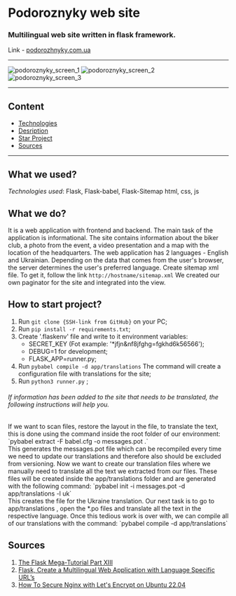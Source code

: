 # Podoroznyky web site
### Multilingual web site written in flask framework.
Link - [podorozhnyky.com.ua](https://podorozhnyky.com.ua/)
___
![podoroznyky_screen_1](https://github.com/YevhenVovk1992/BenzinCheck/assets/104986485/215910f7-c781-4b59-98bf-c3ab298d98f5)
![podoroznyky_screen_2](https://github.com/YevhenVovk1992/BenzinCheck/assets/104986485/b5a6a9aa-3a15-44e1-8a37-98aa2bfc9651)
![podoroznyky_screen_3](https://github.com/YevhenVovk1992/BenzinCheck/assets/104986485/18eca57c-dc07-4fc1-b2ba-85f527a23de3)
___
## Content
 - [Technologies](#what-we-used)
 - [Desription](#what-we-do)
 - [Star Project](#how-to-start-project)
 - [Sources](#sources)

___
## What we used?
_Technologies used_: Flask, Flask-babel, Flask-Sitemap html, css, js

## What we do?
It is a web application with frontend and backend. The main task of the application is informational.
The site contains information about the biker club, a photo from the event, a video presentation and 
a map with the location of the headquarters.
The web application has 2 languages - English and Ukrainian. Depending on the data that comes from the user's browser, 
the server determines the user's preferred language.
Create sitemap xml file. To get it, follow the link `http://hostname/sitemap.xml`
We created our own paginator for the site and integrated into the view.


## How to start project?
1. Run `git clone {SSH-link from GitHub}` on your PC;
2. Run `pip install -r requirements.txt`;
3. Create '.flaskenv' file and write to it environment variables:
	- SECRET_KEY (Fot example: '*jfjn&nf8jfghg=fgkhd6k56566');
	- DEBUG=1 for development;
    - FLASK_APP=runner.py;
4. Run `pybabel compile -d app/translations` The command will create a configuration file with translations for the site;
5. Run `python3 runner.py` ;

<h6>If information has been added to the site that needs to be translated, the following instructions will help you.</h6>
If we want to scan files, restore the layout in the file, to translate the text, this is done using the command
inside the root folder of our environment:
`pybabel extract -F babel.cfg -o messages.pot .`<br>
This generates the messages.pot file which can be recompiled every time we need to update our translations and therefore 
also should be excluded from versioning.
Now we want to create our translation files where we manually need to translate all the text we extracted from our files. 
These files will be created inside the app/translations folder and are generated with the following command:
`pybabel init -i messages.pot -d app/translations -l uk`<br>
This creates the file for the Ukraine translation. Our next task is to go to app/translations , open the *.po files and 
translate all the text in the respective language.
Once this tedious work is over with, we can compile all of our translations with the command:
`pybabel compile -d app/translations`<br>

## Sources
1. [The Flask Mega-Tutorial Part XIII](https://blog.miguelgrinberg.com/post/the-flask-mega-tutorial-part-xiii-i18n-and-l10n)
2. [Flask, Create a Multilingual Web Application with Language Specific URL’s](https://medium.com/@nicolas_84494/flask-create-a-multilingual-web-application-with-language-specific-urls-5d994344f5fd)
3. [How To Secure Nginx with Let's Encrypt on Ubuntu 22.04](https://www.digitalocean.com/community/tutorials/how-to-secure-nginx-with-let-s-encrypt-on-ubuntu-22-04)